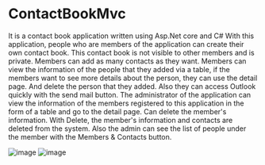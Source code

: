 # ContactBookMvc
It is a contact book application written using Asp.Net core and C#
With this application, people who are members of the application can create their own contact book. 
This contact book is not visible to other members and is private. 
Members can add as many contacts as they want. Members can view the information of the people that they added via a table, if the members want to see more details about the person, they can use the detail page. And delete the person that they added. 
Also they can access Outlook quickly with the send mail button. 
The administrator of the application can view the information of the members registered to this application in the form of a table and go to the detail page. 
Can delete the member's information. With Delete, the member's information and contacts are deleted from the system. Also the admin can see the list of people under the member with the Members & Contacts button.

![image](https://user-images.githubusercontent.com/74821649/190853265-dd616ee0-8c89-41cb-959a-ae733c1f20be.png)
![image](https://user-images.githubusercontent.com/74821649/190853267-738ec729-f698-4c0e-8d99-f81bee905bdb.png)
